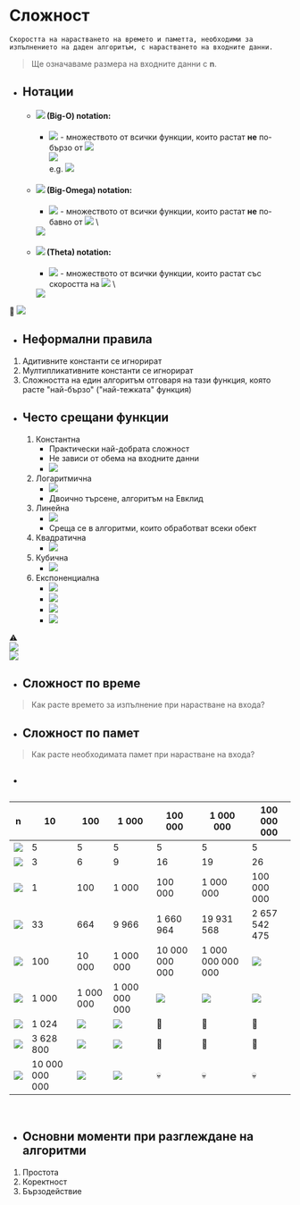 # Сложност
```
Скоростта на нарастването на времето и паметта, необходими за изпълнението на даден алгоритъм, с нарастването на входните данни.
```
> Ще означаваме размера на входните данни с **n**.

* ## Нотации
    * #### <img src="https://render.githubusercontent.com/render/math?math=\color{orangered}O"> **(Big-O) notation**:
        * <img src="https://render.githubusercontent.com/render/math?math=\color{orangered}O(f)"> - множеството от всички функции, които растат **не** по-бързо от <img src="https://render.githubusercontent.com/render/math?math=\color{orangered}f"> \
    <img src="https://render.githubusercontent.com/render/math?math=\color{orangered}O(f)=\{g\ |\ g \preceq f\}"> \
    e.g. <img src="https://render.githubusercontent.com/render/math?math=\color{orangered}O(n^2)=\{n^2,n,1,\log n, \ldots\}"> 
    * #### <img src="https://render.githubusercontent.com/render/math?math=\color{orangered}\Omega"> **(Big-Omega) notation**:
        * <img src="https://render.githubusercontent.com/render/math?math=\color{orangered}\Omega(f)"> - множеството от всички функции, които растат **не** по-бавно от <img src="https://render.githubusercontent.com/render/math?math=\color{orangered}f"> \
        <img src="https://render.githubusercontent.com/render/math?math=\color{orangered}\Omega(f)=\{g\ |\ g \succeq f\}">
    * #### <img src="https://render.githubusercontent.com/render/math?math=\color{orangered}\Theta"> **(Theta) notation**:
        * <img src="https://render.githubusercontent.com/render/math?math=\color{orangered}\Theta(f)"> - множеството от всички функции, които растат със скоростта на <img src="https://render.githubusercontent.com/render/math?math=\color{orangered}f"> \
        <img src="https://render.githubusercontent.com/render/math?math=\color{orangered}\Theta(f)=\{g\ |\ g \simeq f\}">

:round_pushpin:
<img src="https://render.githubusercontent.com/render/math?math=\color{orangered}\forall \! \! f\ \ \ O(f) \cap \Omega(f) = \Theta(f)">

* ## Неформални правила
1. Адитивните константи се игнорират
2. Мултипликативните константи се игнорират
3. Сложността на един алгоритъм отговаря на тази функция, която расте "най-бързо" ("най-тежката" функция)

* ## Често срещани функции
  1. Константна 
        * Практически най-добрата сложност
        * Не зависи от обема на входните данни
        * <img src="https://render.githubusercontent.com/render/math?math=\color{orangered}O(1)">
  2. Логаритмична
        * <img src="https://render.githubusercontent.com/render/math?math=\color{orangered}O(\log(n))">
        * Двоично търсене, алгоритъм на Евклид
  3. Линейна
        * <img src="https://render.githubusercontent.com/render/math?math=\color{orangered}O(n)">
        * Среща се в алгоритми, които обработват всеки обект
  4. Квадратична
        * <img src="https://render.githubusercontent.com/render/math?math=\color{orangered}O(n^2)">
  5. Кубична
        * <img src="https://render.githubusercontent.com/render/math?math=\color{orangered}O(n^3)">
  6. Експоненциална
        * <img src="https://render.githubusercontent.com/render/math?math=\color{orangered}O(2^n)">
        * <img src="https://render.githubusercontent.com/render/math?math=\color{orangered}O(n!)">
        *  <img src="https://render.githubusercontent.com/render/math?math=\color{orangered}O(n^n)">
        * <img src="https://render.githubusercontent.com/render/math?math=\color{orangered}O(2^{n^2})">

:warning:\
<img src="https://render.githubusercontent.com/render/math?math=\color{orangered}\log(n) \prec \sqrt{n} \prec n \prec n \log n \prec n^2 \prec 2^n">\
<img src="https://render.githubusercontent.com/render/math?math=\color{orangered}n^0.3 \prec \sqrt{n} \prec n \prec n \log n \prec n^2 \prec 5^{\log(n)} \prec 3^n \prec 2^{2^n}">

* ## Сложност по време
> Как расте времето за изпълнение при нарастване на входа?

* ## Сложност по памет
> Как расте необходимата памет при нарастване на входа?

* ## 

| n | 10 | 100 | 1 000 | 100 000 | 1 000 000 | 100 000 000 |
| --- | --- | --- | --- | --- | --- | --- |
| <img src="https://render.githubusercontent.com/render/math?math=\color{orangered}const = 5"> | 5 | 5 | 5 | 5 | 5 | 5 |
| <img src="https://render.githubusercontent.com/render/math?math=\color{orangered}\log(n)"> | 3 | 6 | 9 | 16 | 19 | 26 |
| <img src="https://render.githubusercontent.com/render/math?math=\color{orangered}n"> | 1 | 100 | 1 000 | 100 000 | 1 000 000 | 100 000 000 |
| <img src="https://render.githubusercontent.com/render/math?math=\color{orangered}n \log(n)"> | 33 | 664 | 9 966 | 1 660 964 | 19 931 568 | 2 657 542 475 |
| <img src="https://render.githubusercontent.com/render/math?math=\color{orangered}n^2"> | 100 | 10 000 | 1 000 000 | 10 000 000 000 | 1 000 000 000 000 | <img src="https://render.githubusercontent.com/render/math?math=\color{orangered}10^16"> |
| <img src="https://render.githubusercontent.com/render/math?math=\color{orangered}n^3">| 1 000 | 1 000 000 | 1 000 000 000 | <img src="https://render.githubusercontent.com/render/math?math=\color{orangered}10^15"> | <img src="https://render.githubusercontent.com/render/math?math=\color{orangered}10^18"> | <img src="https://render.githubusercontent.com/render/math?math=\color{orangered}10^24"> |
| <img src="https://render.githubusercontent.com/render/math?math=\color{orangered}2^n"> | 1 024 | <img src="https://render.githubusercontent.com/render/math?math=\color{orangered}10^30"> | <img src="https://render.githubusercontent.com/render/math?math=\color{orangered}10^300"> | :turtle: | :turtle: | :turtle: |
| <img src="https://render.githubusercontent.com/render/math?math=\color{orangered}\!\!n!"> | 3 628 800 | <img src="https://render.githubusercontent.com/render/math?math=\color{orangered}10^157"> | <img src="https://render.githubusercontent.com/render/math?math=\color{orangered}10^2567"> | :snail: | :snail: | :snail: |
| <img src="https://render.githubusercontent.com/render/math?math=\color{orangered}n^n"> | 10 000 000 000 | <img src="https://render.githubusercontent.com/render/math?math=\color{orangered}10^200"> | <img src="https://render.githubusercontent.com/render/math?math=\color{orangered}10^3000"> | :skull: | :skull: | :skull: |

&nbsp;
* ## Основни моменти при разглеждане на алгоритми
1. Простота
2. Коректност
3. Бързодействие